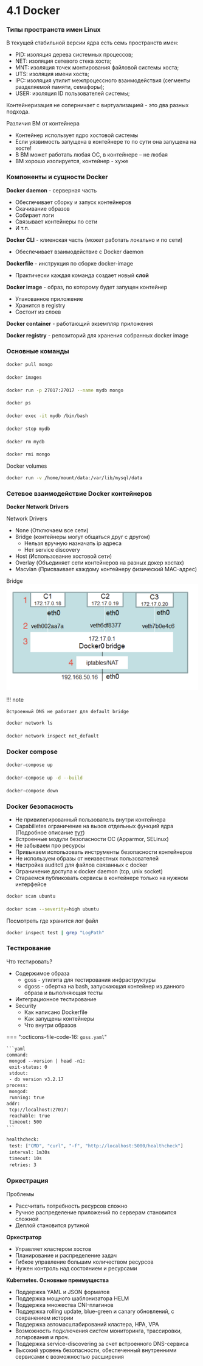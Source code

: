 # 4.1 Docker

### Типы пространств имен Linux

В текущей стабильной версии ядра есть семь пространств имен:

- PID: изоляция дерева системных процессов;
- NET: изоляция сетевого стека хоста;
- MNT: изоляция точек монтирования файловой системы хоста;
- UTS: изоляция имени хоста;
- IPC: изоляция утилит межпроцессного взаимодействия (сегменты разделяемой памяти, семафоры);
- USER: изоляция ID пользователей системы;

Контейнеризация не соперничает с виртуализацией - это два разных подхода.

Различия ВМ от контейнера

- Контейнер использует ядро хостовой системы
- Если уязвимость запущена в контейнере то по сути она запущена на хосте!
- В ВМ может работать любая ОС, в контейнере – не
любая
- ВМ хорошо изолируется, контейнер - хуже

### Компоненты и сущности Docker

**Docker daemon** - cерверная часть

- Обеспечивает сборку и запуск контейнеров
- Скачивание образов
- Собирает логи
- Связывает контейнеры по сети
- И т.п.

**Docker CLI** - клиенская часть (может работать локально и по сети)

- Обеспечивает взаимодействие с Docker daemon

**Dockerfile** - инструкция по сборке docker-image

- Практически каждая команда создает новый **слой**

**Docker image** - образ, по которому будет запущен контейнер

- Упакованное приложение
- Хранится в registry
- Состоит из слоев

**Docker container** - работающий экземпляр приложения

**Docker registry** - репозиторий для хранения собранных docker image

### Основные команды

```bash
docker pull mongo

docker images

docker run -p 27017:27017 --name mydb mongo

docker ps

docker exec -it mydb /bin/bash

docker stop mydb

docker rm mydb

docker rmi mongo
```

Docker volumes

```bash
docker run -v /home/mount/data:/var/lib/mysql/data
```


### Сетевое взаимодействие Docker контейнеров

**Docker Network Drivers**

Network Drivers

- None (Отключаем все сети)
- Bridge (контейнеры могут общаться друг с другом)
    * Нельзя вручную назначать ip адреса
    * Нет service discovery
- Host (Использование хостовой сети)
- Overlay (Объединяет сети контейнеров на разных докер хостах)
- Macvlan (Присваивает каждому контейнеру физический MAC-адрес)

Bridge
![bridge](./bridge.png)

!!! note

    Встроенный DNS не работает для default bridge

```bash
docker network ls

docker network inspect net_default
```

### Docker compose

```bash
docker-compose up

docker-compose up -d --build

docker-compose down
```

### Docker безопасность

- Не привилегированный пользователь внутри контейнера
- Capabilietes ограничение на вызов отдельных функций ядра (Подробное описание [тут](https://www.opennet.ru/man.shtml?topic=capabilities))
- Встроенные модули безопасности ОС (Apparmor, SELinux)
- Не забываем про ресурсы
- Привыкаем использовать инструменты безопасности контейнеров
- Не используем образы от неизвестных пользователей
- Настройка auditctl для файлов связанных с docker
- Ограничение доступа к docker daemon (tcp, unix socket)
- Стараемся публиковать сервисы в контейнере только на нужном
интерфейсе

```bash
docker scan ubuntu

docker scan --severity=high ubuntu
```

Посмотреть где хранится лог файл
```bash
docker inspect test | grep "LogPath"
```

### Тестирование

Что тестировать?

- Содержимое образа
    * goss - утилита для тестирования инфраструктуры
    * dgoss - обертка на bash, запускающая контейнер из данного образа и выполняющая тесты
- Интеграционное тестирование
- Security
    * Как написано Dockerfile
    * Как запущены контейнеры
    * Что внутри образов


=== ":octicons-file-code-16: `goss.yaml`"

    ```yaml
    command:
     mongod --version | head -n1:
     exit-status: 0
     stdout:
     - db version v3.2.17
    process:
     mongod:
     running: true
    addr:
     tcp://localhost:27017:
     reachable: true
     timeout: 500
    ```

```bash title='healtcheck'
healthcheck:
 test: ["CMD", "curl", "-f", "http://localhost:5000/healthcheck"]
 interval: 1m30s
 timeout: 10s
 retries: 3
```

### Оркестрация

Проблемы

- Рассчитать потребность ресурсов сложно
- Ручное распределение приложений по серверам становится сложной
- Деплой становится рутиной

**Оркестратор**

- Управляет кластером хостов
- Планирование и распределение задач 
- Гибкое управление большим количеством ресурсов
- Нужен контроль над состоянием и ресурсами

**Kubernetes. Основные преимущества**

- Поддержка YAML и JSON форматов
- Поддержка мощного шаблонизатора HELM
- Поддержка множества CNI-плагинов
- Поддержка rolling update, blue-green и canary обновлений, с сохранением истории
- Поддержка автомасштабирований кластера, HPA, VPA
- Возможность подключения систем мониторинга, трассировки, логирования и проч.
- Поддержка service-discovering за счет встроенного DNS-сервиса
- Высокий уровень безопасности, обеспеченный внутренними сервисами с возможностью
расширения
